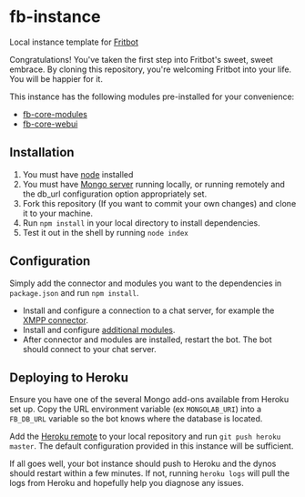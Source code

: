 fb-instance
================

Local instance template for [Fritbot](https://github.com/Urthen/fritbot)

Congratulations! You've taken the first step into Fritbot's sweet, sweet embrace. By cloning this repository, you're welcoming Fritbot into your life. You will be happier for it.

This instance has the following modules pre-installed for your convenience:
* [fb-core-modules](https://github.com/Urthen/fb-core-modules)
* [fb-core-webui](https://github.com/Urthen/fb-core-webui)

Installation
----

1. You must have [node](https://nodejs.org/download/) installed
2. You must have [Mongo server](https://www.mongodb.org/downloads) running locally, or running remotely and the db_url configuration option appropriately set.
3. Fork this repository (If you want to commit your own changes) and clone it to your machine.
4. Run `npm install` in your local directory to install dependencies.
5. Test it out in the shell by running `node index`

Configuration
----

Simply add the connector and modules you want to the dependencies in `package.json` and run `npm install`.

* Install and configure a connection to a chat server, for example the [XMPP connector](https://github.com/Urthen/fb-xmpp-connector).
* Install and configure [additional modules](https://www.npmjs.com/browse/keyword/fritbot-module).
* After connector and modules are installed, restart the bot. The bot should connect to your chat server.

Deploying to Heroku
---

Ensure you have one of the several Mongo add-ons available from Heroku set up. Copy the URL environment variable (ex `MONGOLAB_URI`) into a `FB_DB_URL` variable so the bot knows where the database is located.

Add the [Heroku remote](https://devcenter.heroku.com/articles/git#creating-a-heroku-remote) to your local repository and run `git push heroku master`. The default configuration provided in this instance will be sufficient.

If all goes well, your bot instance should push to Heroku and the dynos should restart within a few minutes. If not, running `heroku logs` will pull the logs from Heroku and hopefully help you diagnose any issues.
